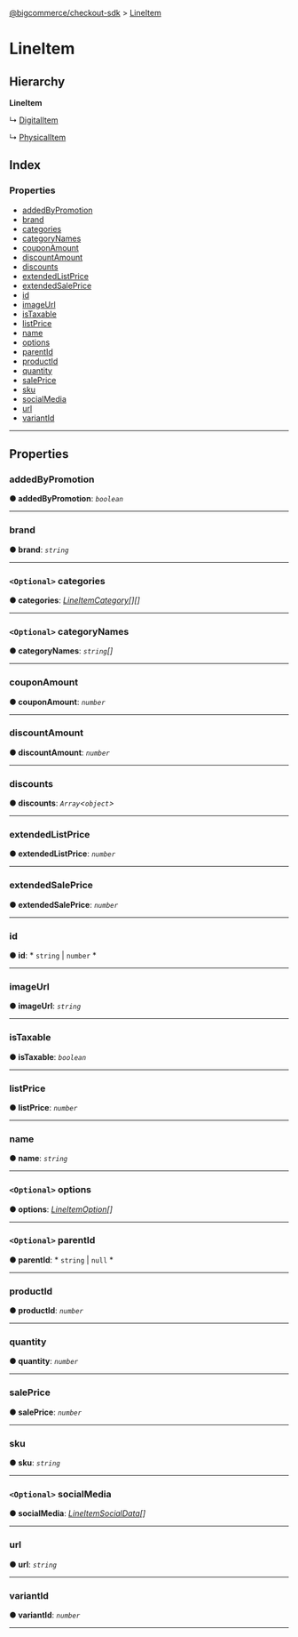 [@bigcommerce/checkout-sdk](../README.md) > [LineItem](../interfaces/lineitem.md)

# LineItem

## Hierarchy

**LineItem**

↳  [DigitalItem](digitalitem.md)

↳  [PhysicalItem](physicalitem.md)

## Index

### Properties

* [addedByPromotion](lineitem.md#addedbypromotion)
* [brand](lineitem.md#brand)
* [categories](lineitem.md#categories)
* [categoryNames](lineitem.md#categorynames)
* [couponAmount](lineitem.md#couponamount)
* [discountAmount](lineitem.md#discountamount)
* [discounts](lineitem.md#discounts)
* [extendedListPrice](lineitem.md#extendedlistprice)
* [extendedSalePrice](lineitem.md#extendedsaleprice)
* [id](lineitem.md#id)
* [imageUrl](lineitem.md#imageurl)
* [isTaxable](lineitem.md#istaxable)
* [listPrice](lineitem.md#listprice)
* [name](lineitem.md#name)
* [options](lineitem.md#options)
* [parentId](lineitem.md#parentid)
* [productId](lineitem.md#productid)
* [quantity](lineitem.md#quantity)
* [salePrice](lineitem.md#saleprice)
* [sku](lineitem.md#sku)
* [socialMedia](lineitem.md#socialmedia)
* [url](lineitem.md#url)
* [variantId](lineitem.md#variantid)

---

## Properties

<a id="addedbypromotion"></a>

###  addedByPromotion

**● addedByPromotion**: *`boolean`*

___
<a id="brand"></a>

###  brand

**● brand**: *`string`*

___
<a id="categories"></a>

### `<Optional>` categories

**● categories**: *[LineItemCategory](lineitemcategory.md)[][]*

___
<a id="categorynames"></a>

### `<Optional>` categoryNames

**● categoryNames**: *`string`[]*

___
<a id="couponamount"></a>

###  couponAmount

**● couponAmount**: *`number`*

___
<a id="discountamount"></a>

###  discountAmount

**● discountAmount**: *`number`*

___
<a id="discounts"></a>

###  discounts

**● discounts**: *`Array`<`object`>*

___
<a id="extendedlistprice"></a>

###  extendedListPrice

**● extendedListPrice**: *`number`*

___
<a id="extendedsaleprice"></a>

###  extendedSalePrice

**● extendedSalePrice**: *`number`*

___
<a id="id"></a>

###  id

**● id**: * `string` &#124; `number`
*

___
<a id="imageurl"></a>

###  imageUrl

**● imageUrl**: *`string`*

___
<a id="istaxable"></a>

###  isTaxable

**● isTaxable**: *`boolean`*

___
<a id="listprice"></a>

###  listPrice

**● listPrice**: *`number`*

___
<a id="name"></a>

###  name

**● name**: *`string`*

___
<a id="options"></a>

### `<Optional>` options

**● options**: *[LineItemOption](lineitemoption.md)[]*

___
<a id="parentid"></a>

### `<Optional>` parentId

**● parentId**: * `string` &#124; `null`
*

___
<a id="productid"></a>

###  productId

**● productId**: *`number`*

___
<a id="quantity"></a>

###  quantity

**● quantity**: *`number`*

___
<a id="saleprice"></a>

###  salePrice

**● salePrice**: *`number`*

___
<a id="sku"></a>

###  sku

**● sku**: *`string`*

___
<a id="socialmedia"></a>

### `<Optional>` socialMedia

**● socialMedia**: *[LineItemSocialData](lineitemsocialdata.md)[]*

___
<a id="url"></a>

###  url

**● url**: *`string`*

___
<a id="variantid"></a>

###  variantId

**● variantId**: *`number`*

___

